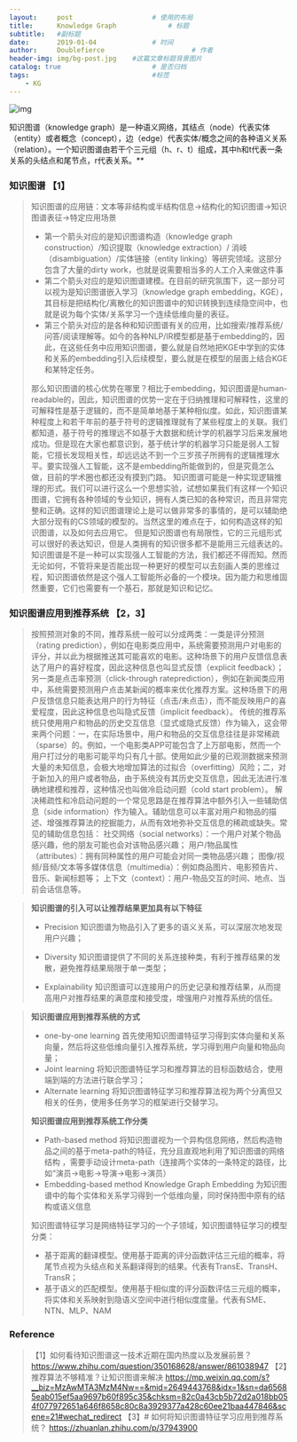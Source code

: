 ```yaml
---
layout:     post                    # 使用的布局
title:      Knowledge Graph             # 标题 
subtitle:   #副标题
date:       2019-01-04              # 时间
author:     Doublefierce                      # 作者
header-img: img/bg-post.jpg    #这篇文章标题背景图片
catalog: true                       # 是否归档
tags:                               #标签
    - KG
---
```


![img](https://mmbiz.qpic.cn/mmbiz_png/BnSNEaficFAaeSicXwd0tCY7I6R0OAxaJ4oQ3w70Aibzu8KJ0MXyp1Kib9Q6CzjS0DkVn9UwJXtSzzc2wHCWiamD4Ig/640?wx_fmt=png&tp=webp&wxfrom=5&wx_lazy=1&wx_co=1)

知识图谱（knowledge graph）是一种语义网络，其结点（node）代表实体（entity）或者概念（concept），边（edge）代表实体/概念之间的各种语义关系（relation）。一个知识图谱由若干个三元组（h、r、t）组成，其中h和t代表一条关系的头结点和尾节点，r代表关系。**

### 知识图谱 【1】
> 知识图谱的应用链：文本等非结构或半结构信息->结构化的知识图谱->知识图谱表征->特定应用场景
> - 第一个箭头对应的是知识图谱构造（knowledge graph construction）/知识提取（knowledge extraction）/ 消岐（disambiguation）/实体链接（entity linking）等研究领域。这部分包含了大量的dirty work，也就是说需要相当多的人工介入来做这件事
> - 第二个箭头对应的是知识图谱建模。在目前的研究氛围下，这一部分可以视为是知识图谱嵌入学习（knowledge graph embedding，KGE），其目标是把结构化/离散化的知识图谱中的知识转换到连续隐空间中，也就是说为每个实体/关系学习一个连续低维向量的表征。
> - 第三个箭头对应的是各种和知识图谱有关的应用，比如搜索/推荐系统/问答/阅读理解等。如今的各种NLP/IR模型都是基于embedding的，因此，在这些任务中应用知识图谱，要么就是自然地把KGE中学到的实体和关系的embedding引入后续模型，要么就是在模型的层面上结合KGE和某特定任务。
>
> 那么知识图谱的核心优势在哪里？相比于embedding，知识图谱是human-readable的，因此，知识图谱的优势一定在于归纳推理和可解释性，这里的可解释性是基于逻辑的，而不是简单地基于某种相似度。如此，知识图谱某种程度上和若干年前的基于符号的逻辑推理就有了某些程度上的关联。我们都知道，基于符号的推理远不如基于大数据和统计学的机器学习后来发展地成功。但是现在大家也都意识到，基于统计学的机器学习只能是弱人工智能，它擅长发现相关性，却远远达不到一个三岁孩子所拥有的逻辑推理水平。要实现强人工智能，这不是embedding所能做到的，但是究竟怎么做，目前的学术圈也都还没有摸到门路。
> 知识图谱可能是一种实现逻辑推理的形式。我们可以进行这么一个思想实验，试想如果我们有这样一个知识图谱，它拥有各种领域的专业知识，拥有人类已知的各种常识，而且非常完整和正确。这样的知识图谱理论上是可以做非常多的事情的，是可以辅助绝大部分现有的CS领域的模型的。当然这里的难点在于，如何构造这样的知识图谱，以及如何去应用它。
> 但是知识图谱也有局限性，它的三元组形式可以很好的表达知识，但是人类拥有的知识很多都不是能用三元组表达的。知识图谱是不是一种可以实现强人工智能的方法，我们都还不得而知。然而无论如何，不管将来是否能出现一种更好的模型可以去刻画人类的思维过程，知识图谱依然是这个强人工智能所必备的一个模块。因为能力和思维固然重要，它们也需要有一个基石，那就是知识和记忆。

### 知识图谱应用到推荐系统 【2，3】

> 按照预测对象的不同，推荐系统一般可以分成两类：一类是评分预测（rating prediction），例如在电影类应用中，系统需要预测用户对电影的评分，并以此为根据推送其可能喜欢的电影。这种场景下的用户反馈信息表达了用户的喜好程度，因此这种信息也叫显式反馈（explicit feedback）；另一类是点击率预测（click-through rateprediction），例如在新闻类应用中，系统需要预测用户点击某新闻的概率来优化推荐方案。这种场景下的用户反馈信息只能表达用户的行为特征（点击/未点击），而不能反映用户的喜爱程度，因此这种信息也叫隐式反馈（implicit feedback）。
> 传统的推荐系统只使用用户和物品的历史交互信息（显式或隐式反馈）作为输入，这会带来两个问题：一，在实际场景中，用户和物品的交互信息往往是非常稀疏（sparse）的。例如，一个电影类APP可能包含了上万部电影，然而一个用户打过分的电影可能平均只有几十部。使用如此少量的已观测数据来预测大量的未知信息，会极大地增加算法的过拟合（overfitting）风险；二，对于新加入的用户或者物品，由于系统没有其历史交互信息，因此无法进行准确地建模和推荐，这种情况也叫做冷启动问题（cold start problem）。
> 解决稀疏性和冷启动问题的一个常见思路是在推荐算法中额外引入一些辅助信息（side information）作为输入。辅助信息可以丰富对用户和物品的描述、增强推荐算法的挖掘能力，从而有效地弥补交互信息的稀疏或缺失。常见的辅助信息包括：
> 社交网络（social networks）：一个用户对某个物品感兴趣，他的朋友可能也会对该物品感兴趣；
> 用户/物品属性（attributes）：拥有同种属性的用户可能会对同一类物品感兴趣；
> 图像/视频/音频/文本等多媒体信息（multimedia）：例如商品图片、电影预告片、音乐、新闻标题等；
> 上下文（context）：用户-物品交互的时间、地点、当前会话信息等。

> **知识图谱的引入可以让推荐结果更加具有以下特征**
>
> - Precision  知识图谱为物品引入了更多的语义关系，可以深层次地发现用户兴趣；
>
> - Diversity  知识图谱提供了不同的关系连接种类，有利于推荐结果的发散，避免推荐结果局限于单一类型；
>
> - Explainability 知识图谱可以连接用户的历史记录和推荐结果，从而提高用户对推荐结果的满意度和接受度，增强用户对推荐系统的信任。

> **知识图谱应用到推荐系统的方式**
>
> - one-by-one learning  首先使用知识图谱特征学习得到实体向量和关系向量，然后将这些低维向量引入推荐系统，学习得到用户向量和物品向量；
> - Joint learning  将知识图谱特征学习和推荐算法的目标函数结合，使用端到端的方法进行联合学习；
> - Alternate learning  将知识图谱特征学习和推荐算法视为两个分离但又相关的任务，使用多任务学习的框架进行交替学习。
>
> **知识图谱应用到推荐系统工作分类**
>
> - Path-based method 将知识图谱视为一个异构信息网络，然后构造物品之间的基于meta-path的特征，充分且直观地利用了知识图谱的网络结构 ，需要手动设计meta-path（连接两个实体的一条特定的路径，比如“演员->电影->导演->电影->演员）
> - Embedding-based method
> Knowledge Graph Embedding 为知识图谱中的每个实体和关系学习得到一个低维向量，同时保持图中原有的结构或语义信息
>
> 知识图谱特征学习是网络特征学习的一个子领域，知识图谱特征学习的模型分类：
> - 基于距离的翻译模型。使用基于距离的评分函数评估三元组的概率，将尾节点视为头结点和关系翻译得到的结果。代表有TransE、TransH、TransR；
> - 基于语义的匹配模型。使用基于相似度的评分函数评估三元组的概率，将实体和关系映射到隐语义空间中进行相似度度量。代表有SME、NTN、MLP、NAM

### Reference
> 【1】如何看待知识图谱这一技术近期在国内热度以及发展前景？ https://www.zhihu.com/question/350168628/answer/861038947
> 【2】推荐算法不够精准？让知识图谱来解决 https://mp.weixin.qq.com/s?__biz=MzAwMTA3MzM4Nw==&mid=2649443768&idx=1&sn=da65685eab015ef5aa9697b60f895c35&chksm=82c0a43cb5b72d2a018bb054f077972651a646f8658c80c8a3929377a428c60ee21baa447846&scene=21#wechat_redirect
> 【3】# 如何将知识图谱特征学习应用到推荐系统？
> https://zhuanlan.zhihu.com/p/37943900